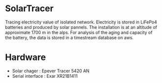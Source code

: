 # SolarTracer
Tracing electricity value of isolated network. Electricity is stored in LiFePo4 batteries and produced by solar pannels. 
The installation is at an altitude of approximate 1700 m in the alps. For analysis of the aging and capacity of the battery, the data is stored in a timestream database on aws.

# Hardware
* Solar chager : Epever Tracer 5420 AN
* Serial interface : Exar XR21B1411
